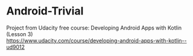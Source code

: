 # Android-Trivial
Project from Udacity free course: Developing Android Apps with Kotlin (Lesson 3)  
https://www.udacity.com/course/developing-android-apps-with-kotlin--ud9012